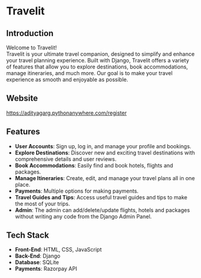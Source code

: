 # Travelit

## Introduction

Welcome to Travelit! </br>
Travelit is your ultimate travel companion, designed to simplify and enhance your travel planning experience. Built with Django, Travelit offers a variety of features that allow you to explore destinations, book accommodations, manage itineraries, and much more. Our goal is to make your travel experience as smooth and enjoyable as possible.

## Website
https://adityagarg.pythonanywhere.com/register

## Features

- **User Accounts**: Sign up, log in, and manage your profile and bookings.
- **Explore Destinations**: Discover new and exciting travel destinations with comprehensive details and user reviews.
- **Book Accommodations**: Easily find and book hotels, flights and packages.
- **Manage Itineraries**: Create, edit, and manage your travel plans all in one place.
- **Payments**: Multiple options for making payments.
- **Travel Guides and Tips**: Access useful travel guides and tips to make the most of your trips.
- **Admin**: The admin can add/delete/update flights, hotels and packages without writing any code from the Django Admin Panel.

## Tech Stack
- **Front-End**: HTML, CSS, JavaScript
- **Back-End**: Django
- **Database**: SQLite
- **Payments**: Razorpay API



